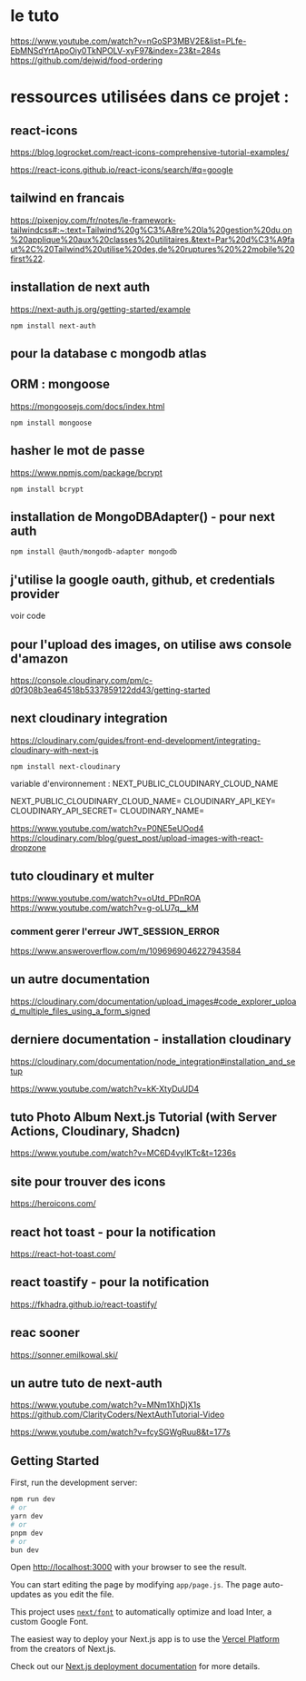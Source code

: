 

# le tuto
https://www.youtube.com/watch?v=nGoSP3MBV2E&list=PLfe-EbMNSdYrtApoOiy0TkNPOLV-xyF97&index=23&t=284s
https://github.com/dejwid/food-ordering

# ressources utilisées dans ce projet :
## react-icons
https://blog.logrocket.com/react-icons-comprehensive-tutorial-examples/

https://react-icons.github.io/react-icons/search/#q=google


## tailwind en francais
https://pixenjoy.com/fr/notes/le-framework-tailwindcss#:~:text=Tailwind%20g%C3%A8re%20la%20gestion%20du,on%20applique%20aux%20classes%20utilitaires.&text=Par%20d%C3%A9faut%2C%20Tailwind%20utilise%20des,de%20ruptures%20%22mobile%20first%22.

## installation de next auth
https://next-auth.js.org/getting-started/example

```
npm install next-auth
```

## pour la database c mongodb atlas

## ORM : mongoose
https://mongoosejs.com/docs/index.html

```
npm install mongoose
```	

## hasher le mot de passe
https://www.npmjs.com/package/bcrypt

```
npm install bcrypt
```	

## installation de MongoDBAdapter() - pour next auth

```
npm install @auth/mongodb-adapter mongodb
```	

## j'utilise la google oauth, github, et credentials provider
voir code


## pour l'upload des images, on utilise aws console d'amazon
https://console.cloudinary.com/pm/c-d0f308b3ea64518b5337859122dd43/getting-started

## next cloudinary integration
https://cloudinary.com/guides/front-end-development/integrating-cloudinary-with-next-js

```
npm install next-cloudinary
```	

variable d'environnement : NEXT_PUBLIC_CLOUDINARY_CLOUD_NAME 

NEXT_PUBLIC_CLOUDINARY_CLOUD_NAME=
CLOUDINARY_API_KEY=
CLOUDINARY_API_SECRET=
CLOUDINARY_NAME=

https://www.youtube.com/watch?v=P0NE5eUOod4
https://cloudinary.com/blog/guest_post/upload-images-with-react-dropzone

## tuto cloudinary et multer
https://www.youtube.com/watch?v=oUtd_PDnROA
https://www.youtube.com/watch?v=g-oLU7q__kM


### comment gerer l'erreur JWT_SESSION_ERROR
https://www.answeroverflow.com/m/1096969046227943584



## un autre documentation
https://cloudinary.com/documentation/upload_images#code_explorer_upload_multiple_files_using_a_form_signed

## derniere documentation - installation cloudinary
https://cloudinary.com/documentation/node_integration#installation_and_setup

https://www.youtube.com/watch?v=kK-XtyDuUD4

## tuto Photo Album Next.js Tutorial (with Server Actions, Cloudinary, Shadcn)
https://www.youtube.com/watch?v=MC6D4vylKTc&t=1236s


## site pour trouver des icons
https://heroicons.com/


## react hot toast - pour la notification
https://react-hot-toast.com/

## react toastify - pour la notification
https://fkhadra.github.io/react-toastify/

## reac sooner
https://sonner.emilkowal.ski/

## un autre tuto de next-auth
https://www.youtube.com/watch?v=MNm1XhDjX1s
https://github.com/ClarityCoders/NextAuthTutorial-Video

https://www.youtube.com/watch?v=fcySGWgRuu8&t=177s



## Getting Started


First, run the development server:

```bash
npm run dev
# or
yarn dev
# or
pnpm dev
# or
bun dev
```

Open [http://localhost:3000](http://localhost:3000) with your browser to see the result.

You can start editing the page by modifying `app/page.js`. The page auto-updates as you edit the file.

This project uses [`next/font`](https://nextjs.org/docs/basic-features/font-optimization) to automatically optimize and load Inter, a custom Google Font.



The easiest way to deploy your Next.js app is to use the [Vercel Platform](https://vercel.com/new?utm_medium=default-template&filter=next.js&utm_source=create-next-app&utm_campaign=create-next-app-readme) from the creators of Next.js.

Check out our [Next.js deployment documentation](https://nextjs.org/docs/deployment) for more details.

